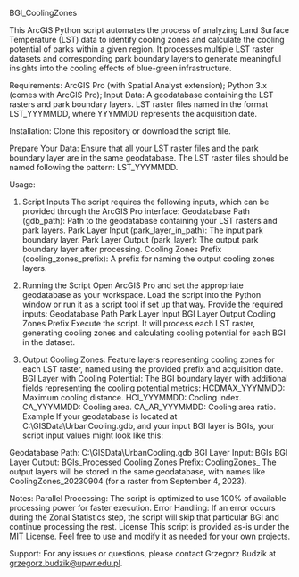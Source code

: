 BGI_CoolingZones

This ArcGIS Python script automates the process of analyzing Land Surface Temperature (LST) data to identify cooling zones and calculate the cooling potential of parks within a given region. It processes multiple LST raster datasets and corresponding park boundary layers to generate meaningful insights into the cooling effects of blue-green infrastructure.

Requirements:
ArcGIS Pro (with Spatial Analyst extension);
Python 3.x (comes with ArcGIS Pro);
Input Data:
A geodatabase containing the LST rasters and park boundary layers.
LST raster files named in the format LST_YYYMMDD, where YYYMMDD represents the acquisition date.

Installation:
Clone this repository or download the script file.

Prepare Your Data:
Ensure that all your LST raster files and the park boundary layer are in the same geodatabase.
The LST raster files should be named following the pattern: LST_YYYMMDD.

Usage:
1. Script Inputs
The script requires the following inputs, which can be provided through the ArcGIS Pro interface:
Geodatabase Path (gdb_path): Path to the geodatabase containing your LST rasters and park layers.
Park Layer Input (park_layer_in_path): The input park boundary layer.
Park Layer Output (park_layer): The output park boundary layer after processing.
Cooling Zones Prefix (cooling_zones_prefix): A prefix for naming the output cooling zones layers.

2. Running the Script
Open ArcGIS Pro and set the appropriate geodatabase as your workspace.
Load the script into the Python window or run it as a script tool if set up that way.
Provide the required inputs:
Geodatabase Path
Park Layer Input
BGI Layer Output
Cooling Zones Prefix
Execute the script. It will process each LST raster, generating cooling zones and calculating cooling potential for each BGI in the dataset.

3. Output
Cooling Zones: Feature layers representing cooling zones for each LST raster, named using the provided prefix and acquisition date.
BGI Layer with Cooling Potential: The BGI boundary layer with additional fields representing the cooling potential metrics:
HCDMAX_YYYMMDD: Maximum cooling distance.
HCI_YYYMMDD: Cooling index.
CA_YYYMMDD: Cooling area.
CA_AR_YYYMMDD: Cooling area ratio.
Example
If your geodatabase is located at C:\GISData\UrbanCooling.gdb, and your input BGI layer is BGIs, your script input values might look like this:

Geodatabase Path: C:\GISData\UrbanCooling.gdb
BGI Layer Input: BGIs
BGI Layer Output: BGIs_Processed
Cooling Zones Prefix: CoolingZones_
The output layers will be stored in the same geodatabase, with names like CoolingZones_20230904 (for a raster from September 4, 2023).

Notes:
Parallel Processing: The script is optimized to use 100% of available processing power for faster execution.
Error Handling: If an error occurs during the Zonal Statistics step, the script will skip that particular BGI and continue processing the rest.
License
This script is provided as-is under the MIT License. Feel free to use and modify it as needed for your own projects.

Support:
For any issues or questions, please contact Grzegorz Budzik at grzegorz.budzik@upwr.edu.pl.
